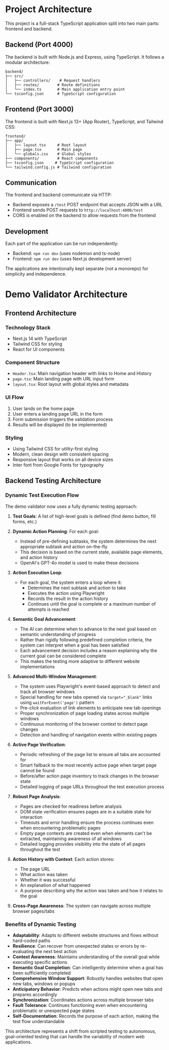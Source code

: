 # Project Architecture

This project is a full-stack TypeScript application split into two main parts: frontend and backend.

## Backend (Port 4000)

The backend is built with Node.js and Express, using TypeScript. It follows a modular architecture:

```
backend/
├── src/
│   ├── controllers/    # Request handlers
│   ├── routes/        # Route definitions
│   └── index.ts       # Main application entry point
└── tsconfig.json      # TypeScript configuration
```

## Frontend (Port 3000)

The frontend is built with Next.js 13+ (App Router), TypeScript, and Tailwind CSS:

```
frontend/
├── app/
│   ├── layout.tsx     # Root layout
│   ├── page.tsx       # Main page
│   └── globals.css    # Global styles
├── components/        # React components
├── tsconfig.json     # TypeScript configuration
└── tailwind.config.js # Tailwind configuration
```

## Communication

The frontend and backend communicate via HTTP:

- Backend exposes a `/test` POST endpoint that accepts JSON with a URL
- Frontend sends POST requests to `http://localhost:4000/test`
- CORS is enabled on the backend to allow requests from the frontend

## Development

Each part of the application can be run independently:

- Backend: `npm run dev` (uses nodemon and ts-node)
- Frontend: `npm run dev` (uses Next.js development server)

The applications are intentionally kept separate (not a monorepo) for simplicity and independence.

# Demo Validator Architecture

## Frontend Architecture

### Technology Stack

- Next.js 14 with TypeScript
- Tailwind CSS for styling
- React for UI components

### Component Structure

- `Header.tsx`: Main navigation header with links to Home and History
- `page.tsx`: Main landing page with URL input form
- `layout.tsx`: Root layout with global styles and metadata

### UI Flow

1. User lands on the home page
2. User enters a landing page URL in the form
3. Form submission triggers the validation process
4. Results will be displayed (to be implemented)

### Styling

- Using Tailwind CSS for utility-first styling
- Modern, clean design with consistent spacing
- Responsive layout that works on all device sizes
- Inter font from Google Fonts for typography

## Backend Testing Architecture

### Dynamic Test Execution Flow

The demo validator now uses a fully dynamic testing approach:

1. **Test Goals**: A list of high-level goals is defined (find demo button, fill forms, etc.)
2. **Dynamic Action Planning**: For each goal:

   - Instead of pre-defining subtasks, the system determines the next appropriate subtask and action on-the-fly
   - This decision is based on the current state, available page elements, and action history
   - OpenAI's GPT-4o model is used to make these decisions

3. **Action Execution Loop**:

   - For each goal, the system enters a loop where it:
     - Determines the next subtask and action to take
     - Executes the action using Playwright
     - Records the result in the action history
     - Continues until the goal is complete or a maximum number of attempts is reached

4. **Semantic Goal Advancement**:

   - The AI can determine when to advance to the next goal based on semantic understanding of progress
   - Rather than rigidly following predefined completion criteria, the system can interpret when a goal has been satisfied
   - Each advancement decision includes a reason explaining why the current goal can be considered complete
   - This makes the testing more adaptive to different website implementations

5. **Advanced Multi-Window Management**:

   - The system uses Playwright's event-based approach to detect and track all browser windows
   - Special handling for new tabs opened via `target="_blank"` links using `waitForEvent('page')` pattern
   - Pre-click evaluation of link elements to anticipate new tab openings
   - Proper synchronization of page loading states across multiple windows
   - Continuous monitoring of the browser context to detect page changes
   - Detection and handling of navigation events within existing pages

6. **Active Page Verification**:

   - Periodic refreshing of the page list to ensure all tabs are accounted for
   - Smart fallback to the most recently active page when target page cannot be found
   - Before/after action page inventory to track changes in the browser state
   - Detailed logging of page URLs throughout the test execution process

7. **Robust Page Analysis**:

   - Pages are checked for readiness before analysis
   - DOM state verification ensures pages are in a suitable state for interaction
   - Timeouts and error handling ensure the process continues even when encountering problematic pages
   - Empty page contexts are created even when elements can't be extracted, maintaining awareness of all windows
   - Detailed logging provides visibility into the state of all pages throughout the test

8. **Action History with Context**: Each action stores:

   - The page URL
   - What action was taken
   - Whether it was successful
   - An explanation of what happened
   - A purpose describing why the action was taken and how it relates to the goal

9. **Cross-Page Awareness**: The system can navigate across multiple browser pages/tabs

### Benefits of Dynamic Testing

- **Adaptability**: Adapts to different website structures and flows without hard-coded paths
- **Resilience**: Can recover from unexpected states or errors by re-evaluating the next best action
- **Context Awareness**: Maintains understanding of the overall goal while executing specific actions
- **Semantic Goal Completion**: Can intelligently determine when a goal has been sufficiently completed
- **Comprehensive Window Support**: Robustly handles websites that open new tabs, windows or popups
- **Anticipatory Behavior**: Predicts when actions might open new tabs and prepares accordingly
- **Synchronization**: Coordinates actions across multiple browser tabs
- **Fault Tolerance**: Continues functioning even when encountering problematic or unexpected page states
- **Self-Documentation**: Records the purpose of each action, making the test flow understandable

This architecture represents a shift from scripted testing to autonomous, goal-oriented testing that can handle the variability of modern web applications.
